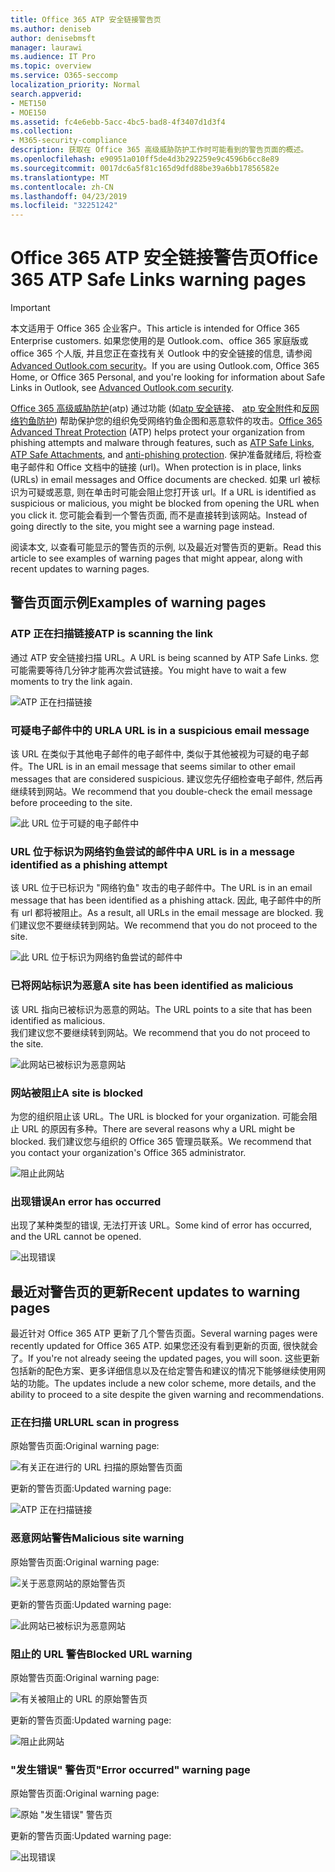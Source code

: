 ```yaml
---
title: Office 365 ATP 安全链接警告页
ms.author: deniseb
author: denisebmsft
manager: laurawi
ms.audience: IT Pro
ms.topic: overview
ms.service: O365-seccomp
localization_priority: Normal
search.appverid:
- MET150
- MOE150
ms.assetid: fc4e6ebb-5acc-4bc5-bad8-4f3407d1d3f4
ms.collection:
- M365-security-compliance
description: 获取在 Office 365 高级威胁防护工作时可能看到的警告页面的概述。
ms.openlocfilehash: e90951a010ff5de4d3b292259e9c4596b6cc8e89
ms.sourcegitcommit: 0017dc6a5f81c165d9dfd88be39a6bb17856582e
ms.translationtype: MT
ms.contentlocale: zh-CN
ms.lasthandoff: 04/23/2019
ms.locfileid: "32251242"
---
```

# <a name="office-365-atp-safe-links-warning-pages"></a><span data-ttu-id="466fa-103">Office 365 ATP 安全链接警告页</span><span class="sxs-lookup"><span data-stu-id="466fa-103">Office 365 ATP Safe Links warning pages</span></span>

> [!IMPORTANT]
> <span data-ttu-id="466fa-104">本文适用于 Office 365 企业客户。</span><span class="sxs-lookup"><span data-stu-id="466fa-104">This article is intended for Office 365 Enterprise customers.</span></span> <span data-ttu-id="466fa-105">如果您使用的是 Outlook.com、office 365 家庭版或 office 365 个人版, 并且您正在查找有关 Outlook 中的安全链接的信息, 请参阅[Advanced Outlook.com security](https://support.office.com/article/advanced-outlook-com-security-for-office-365-subscribers-882d2243-eab9-4545-a58a-b36fee4a46e2)。</span><span class="sxs-lookup"><span data-stu-id="466fa-105">If you are using Outlook.com, Office 365 Home, or Office 365 Personal, and you're looking for information about Safe Links in Outlook, see [Advanced Outlook.com security](https://support.office.com/article/advanced-outlook-com-security-for-office-365-subscribers-882d2243-eab9-4545-a58a-b36fee4a46e2).</span></span>

<span data-ttu-id="466fa-106">[Office 365 高级威胁防护](office-365-atp.md)(atp) 通过功能 (如[atp 安全链接](atp-safe-links.md)、 [atp 安全附件](atp-safe-attachments.md)和[反网络钓鱼防护](anti-phishing-protection.md)) 帮助保护您的组织免受网络钓鱼企图和恶意软件的攻击。</span><span class="sxs-lookup"><span data-stu-id="466fa-106">[Office 365 Advanced Threat Protection](office-365-atp.md) (ATP) helps protect your organization from phishing attempts and malware through features, such as [ATP Safe Links](atp-safe-links.md), [ATP Safe Attachments](atp-safe-attachments.md), and [anti-phishing protection](anti-phishing-protection.md).</span></span> <span data-ttu-id="466fa-107">保护准备就绪后, 将检查电子邮件和 Office 文档中的链接 (url)。</span><span class="sxs-lookup"><span data-stu-id="466fa-107">When protection is in place, links (URLs) in email messages and Office documents are checked.</span></span> <span data-ttu-id="466fa-108">如果 url 被标识为可疑或恶意, 则在单击时可能会阻止您打开该 url。</span><span class="sxs-lookup"><span data-stu-id="466fa-108">If a URL is identified as suspicious or malicious, you might be blocked from opening the URL when you click it.</span></span> <span data-ttu-id="466fa-109">您可能会看到一个警告页面, 而不是直接转到该网站。</span><span class="sxs-lookup"><span data-stu-id="466fa-109">Instead of going directly to the site, you might see a warning page instead.</span></span> 
  
<span data-ttu-id="466fa-110">阅读本文, 以查看可能显示的警告页的示例, 以及最近对警告页的更新。</span><span class="sxs-lookup"><span data-stu-id="466fa-110">Read this article to see examples of warning pages that might appear, along with recent updates to warning pages.</span></span>
  
## <a name="examples-of-warning-pages"></a><span data-ttu-id="466fa-111">警告页面示例</span><span class="sxs-lookup"><span data-stu-id="466fa-111">Examples of warning pages</span></span>

### <a name="atp-is-scanning-the-link"></a><span data-ttu-id="466fa-112">ATP 正在扫描链接</span><span class="sxs-lookup"><span data-stu-id="466fa-112">ATP is scanning the link</span></span>

<span data-ttu-id="466fa-113">通过 ATP 安全链接扫描 URL。</span><span class="sxs-lookup"><span data-stu-id="466fa-113">A URL is being scanned by ATP Safe Links.</span></span> <span data-ttu-id="466fa-114">您可能需要等待几分钟才能再次尝试链接。</span><span class="sxs-lookup"><span data-stu-id="466fa-114">You might have to wait a few moments to try the link again.</span></span>

![ATP 正在扫描链接](media/ee8dd5ed-6b91-4248-b054-12b719e8d0ed.png)

### <a name="a-url-is-in-a-suspicious-email-message"></a><span data-ttu-id="466fa-116">可疑电子邮件中的 URL</span><span class="sxs-lookup"><span data-stu-id="466fa-116">A URL is in a suspicious email message</span></span>

<span data-ttu-id="466fa-117">该 URL 在类似于其他电子邮件的电子邮件中, 类似于其他被视为可疑的电子邮件。</span><span class="sxs-lookup"><span data-stu-id="466fa-117">The URL is in an email message that seems similar to other email messages that are considered suspicious.</span></span> <span data-ttu-id="466fa-118">建议您先仔细检查电子邮件, 然后再继续转到网站。</span><span class="sxs-lookup"><span data-stu-id="466fa-118">We recommend that you double-check the email message before proceeding to the site.</span></span>

![此 URL 位于可疑的电子邮件中](media/33f57923-23e3-4b0f-838b-6ad589ba897b.png)

### <a name="a-url-is-in-a-message-identified-as-a-phishing-attempt"></a><span data-ttu-id="466fa-120">URL 位于标识为网络钓鱼尝试的邮件中</span><span class="sxs-lookup"><span data-stu-id="466fa-120">A URL is in a message identified as a phishing attempt</span></span>

<span data-ttu-id="466fa-121">该 URL 位于已标识为 "网络钓鱼" 攻击的电子邮件中。</span><span class="sxs-lookup"><span data-stu-id="466fa-121">The URL is in an email message that has been identified as a phishing attack.</span></span> <span data-ttu-id="466fa-122">因此, 电子邮件中的所有 url 都将被阻止。</span><span class="sxs-lookup"><span data-stu-id="466fa-122">As a result, all URLs in the email message are blocked.</span></span> <span data-ttu-id="466fa-123">我们建议您不要继续转到网站。</span><span class="sxs-lookup"><span data-stu-id="466fa-123">We recommend that you do not proceed to the site.</span></span>

![此 URL 位于标识为网络钓鱼尝试的邮件中](media/6e544a28-0604-4821-aba6-d5a57bb917e5.png)

### <a name="a-site-has-been-identified-as-malicious"></a><span data-ttu-id="466fa-125">已将网站标识为恶意</span><span class="sxs-lookup"><span data-stu-id="466fa-125">A site has been identified as malicious</span></span>

<span data-ttu-id="466fa-126">该 URL 指向已被标识为恶意的网站。</span><span class="sxs-lookup"><span data-stu-id="466fa-126">The URL points to a site that has been identified as malicious.</span></span>  <br/> <span data-ttu-id="466fa-127">我们建议您不要继续转到网站。</span><span class="sxs-lookup"><span data-stu-id="466fa-127">We recommend that you do not proceed to the site.</span></span>

![此网站已被标识为恶意网站](media/058883c8-23f0-4672-9c1c-66b084796177.png)

### <a name="a-site-is-blocked"></a><span data-ttu-id="466fa-129">网站被阻止</span><span class="sxs-lookup"><span data-stu-id="466fa-129">A site is blocked</span></span>

<span data-ttu-id="466fa-130">为您的组织阻止该 URL。</span><span class="sxs-lookup"><span data-stu-id="466fa-130">The URL is blocked for your organization.</span></span> <span data-ttu-id="466fa-131">可能会阻止 URL 的原因有多种。</span><span class="sxs-lookup"><span data-stu-id="466fa-131">There are several reasons why a URL might be blocked.</span></span> <span data-ttu-id="466fa-132">我们建议您与组织的 Office 365 管理员联系。</span><span class="sxs-lookup"><span data-stu-id="466fa-132">We recommend that you contact your organization's Office 365 administrator.</span></span>

![阻止此网站](media/6b4bda2d-a1e6-419e-8b10-588e83c3af3f.png)

### <a name="an-error-has-occurred"></a><span data-ttu-id="466fa-134">出现错误</span><span class="sxs-lookup"><span data-stu-id="466fa-134">An error has occurred</span></span>

<span data-ttu-id="466fa-135">出现了某种类型的错误, 无法打开该 URL。</span><span class="sxs-lookup"><span data-stu-id="466fa-135">Some kind of error has occurred, and the URL cannot be opened.</span></span>

![出现错误](media/2f7465a4-1cf4-4c1c-b7d4-3c07e4b795b4.png)

## <a name="recent-updates-to-warning-pages"></a><span data-ttu-id="466fa-137">最近对警告页的更新</span><span class="sxs-lookup"><span data-stu-id="466fa-137">Recent updates to warning pages</span></span>

<span data-ttu-id="466fa-138">最近针对 Office 365 ATP 更新了几个警告页面。</span><span class="sxs-lookup"><span data-stu-id="466fa-138">Several warning pages were recently updated for Office 365 ATP.</span></span> <span data-ttu-id="466fa-139">如果您还没有看到更新的页面, 很快就会了。</span><span class="sxs-lookup"><span data-stu-id="466fa-139">If you're not already seeing the updated pages, you will soon.</span></span> <span data-ttu-id="466fa-140">这些更新包括新的配色方案、更多详细信息以及在给定警告和建议的情况下能够继续使用网站的功能。</span><span class="sxs-lookup"><span data-stu-id="466fa-140">The updates include a new color scheme, more details, and the ability to proceed to a site despite the given warning and recommendations.</span></span>

### <a name="url-scan-in-progress"></a><span data-ttu-id="466fa-141">正在扫描 URL</span><span class="sxs-lookup"><span data-stu-id="466fa-141">URL scan in progress</span></span>

<span data-ttu-id="466fa-142">原始警告页面:</span><span class="sxs-lookup"><span data-stu-id="466fa-142">Original warning page:</span></span>

![有关正在进行的 URL 扫描的原始警告页面](media/04368763-763f-43d6-94a4-a48291d36893.png)

<span data-ttu-id="466fa-144">更新的警告页面:</span><span class="sxs-lookup"><span data-stu-id="466fa-144">Updated warning page:</span></span>

![ATP 正在扫描链接](media/ee8dd5ed-6b91-4248-b054-12b719e8d0ed.png)

### <a name="malicious-site-warning"></a><span data-ttu-id="466fa-146">恶意网站警告</span><span class="sxs-lookup"><span data-stu-id="466fa-146">Malicious site warning</span></span>

<span data-ttu-id="466fa-147">原始警告页面:</span><span class="sxs-lookup"><span data-stu-id="466fa-147">Original warning page:</span></span>

![关于恶意网站的原始警告页](media/b9efda09-6dd8-46ef-82cb-56e4d538b8f5.png)

<span data-ttu-id="466fa-149">更新的警告页面:</span><span class="sxs-lookup"><span data-stu-id="466fa-149">Updated warning page:</span></span>

![此网站已被标识为恶意网站](media/058883c8-23f0-4672-9c1c-66b084796177.png)

### <a name="blocked-url-warning"></a><span data-ttu-id="466fa-151">阻止的 URL 警告</span><span class="sxs-lookup"><span data-stu-id="466fa-151">Blocked URL warning</span></span>

<span data-ttu-id="466fa-152">原始警告页面:</span><span class="sxs-lookup"><span data-stu-id="466fa-152">Original warning page:</span></span>

![有关被阻止的 URL 的原始警告页](media/3d6ba028-30bf-45fc-958e-d3aad3defc83.png)

<span data-ttu-id="466fa-154">更新的警告页面:</span><span class="sxs-lookup"><span data-stu-id="466fa-154">Updated warning page:</span></span>

![阻止此网站](media/6b4bda2d-a1e6-419e-8b10-588e83c3af3f.png)

### <a name="error-occurred-warning-page"></a><span data-ttu-id="466fa-156">"发生错误" 警告页</span><span class="sxs-lookup"><span data-stu-id="466fa-156">"Error occurred" warning page</span></span>

<span data-ttu-id="466fa-157">原始警告页面:</span><span class="sxs-lookup"><span data-stu-id="466fa-157">Original warning page:</span></span>

![原始 "发生错误" 警告页](media/9aaa4383-2f23-48be-bdaa-8efbcb2acc70.png)

<span data-ttu-id="466fa-159">更新的警告页面:</span><span class="sxs-lookup"><span data-stu-id="466fa-159">Updated warning page:</span></span>

![出现错误](media/2f7465a4-1cf4-4c1c-b7d4-3c07e4b795b4.png)
   
